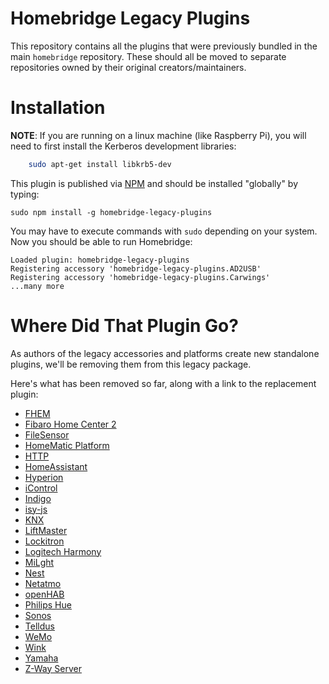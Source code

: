 
# Homebridge Legacy Plugins

This repository contains all the plugins that were previously bundled in the main `homebridge` repository. These should all be moved to separate repositories owned by their original creators/maintainers.

# Installation

**NOTE**: If you are running on a linux machine (like Raspberry Pi), you will need to first install the Kerberos development libraries:

```sh
    sudo apt-get install libkrb5-dev
```

This plugin is published via [NPM](https://www.npmjs.com/package/homebridge-legacy-plugins) and should be installed "globally" by typing:

    sudo npm install -g homebridge-legacy-plugins

You may have to execute commands with `sudo` depending on your system. Now you should be able to run Homebridge:

    Loaded plugin: homebridge-legacy-plugins
    Registering accessory 'homebridge-legacy-plugins.AD2USB'
    Registering accessory 'homebridge-legacy-plugins.Carwings'
    ...many more

# Where Did That Plugin Go?

As authors of the legacy accessories and platforms create new standalone plugins, we'll be removing them from this legacy package.

Here's what has been removed so far, along with a link to the replacement plugin:

  * [FHEM](https://github.com/justme-1968/homebridge-fhem.git)
  * [Fibaro Home Center 2](https://github.com/ilcato/homebridge-Fibaro-HC2)
  * [FileSensor](https://github.com/sphtkr/homebridge-filesensor)
  * [HomeMatic Platform](https://github.com/thkl/homebridge-homematic)
  * [HTTP](https://github.com/rudders/homebridge-http)
  * [HomeAssistant](https://github.com/maddox/homebridge-homeassistant)
  * [Hyperion](https://github.com/danimal4326/homebridge-hyperion)
  * [iControl](https://github.com/nfarina/homebridge-icontrol)
  * [Indigo](https://www.npmjs.com/package/homebridge-indigo)
  * [isy-js](https://github.com/rodtoll/homebridge-isy-js)
  * [KNX](https://github.com/snowdd1/homebridge-knx)
  * [LiftMaster](https://github.com/nfarina/homebridge-liftmaster)
  * [Lockitron](https://github.com/nfarina/homebridge-lockitron)
  * [Logitech Harmony](https://www.npmjs.com/package/homebridge-harmonyhub)
  * [MiLght](https://github.com/dotsam/homebridge-milight)
  * [Nest](https://github.com/kraigm/homebridge-nest)
  * [Netatmo](https://github.com/planetk/homebridge-netatmo)
  * [openHAB](https://github.com/tommasomarchionni/homebridge-openhab)
  * [Philips Hue](https://github.com/thkl/homebridge-philipshue)
  * [Sonos](https://github.com/nfarina/homebridge-sonos)
  * [Telldus](https://github.com/johngson/homebridge-telldus)
  * [WeMo](https://github.com/rudders/homebridge-wemo)
  * [Wink](https://github.com/kraigm/homebridge-wink)
  * [Yamaha](https://github.com/neonightmare/homebridge-yamaha)
  * [Z-Way Server](https://github.com/SphtKr/homebridge-zway)
